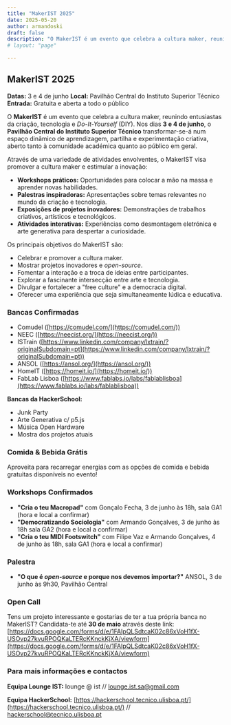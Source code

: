 ```yaml
---
title: "MakerIST 2025"
date: 2025-05-20
author: armandoski
draft: false
description: "O MakerIST é um evento que celebra a cultura maker, reunindo entusiastas da criação, tecnologia e DIY no Instituto Superior Técnico nos dias 3 e 4 de junho."
# layout: "page"

---
```


## MakerIST 2025

**Datas:** 3 e 4 de junho
**Local:** Pavilhão Central do Instituto Superior Técnico
**Entrada:** Gratuita e aberta a todo o público

O **MakerIST** é um evento que celebra a cultura maker, reunindo entusiastas da criação, tecnologia e *Do-It-Yourself* (DIY). Nos dias **3 e 4 de junho**, o **Pavilhão Central do Instituto Superior Técnico** transformar-se-á num espaço dinâmico de aprendizagem, partilha e experimentação criativa, aberto tanto à comunidade académica quanto ao público em geral.

Através de uma variedade de atividades envolventes, o MakerIST visa promover a cultura maker e estimular a inovação:

- **Workshops práticos:** Oportunidades para colocar a mão na massa e aprender novas habilidades.
- **Palestras inspiradoras:** Apresentações sobre temas relevantes no mundo da criação e tecnologia.
- **Exposições de projetos inovadores:** Demonstrações de trabalhos criativos, artísticos e tecnológicos.
- **Atividades interativas:** Experiências como desmontagem eletrónica e arte generativa para despertar a curiosidade.

Os principais objetivos do MakerIST são:

- Celebrar e promover a cultura maker.
- Mostrar projetos inovadores e *open-source*.
- Fomentar a interação e a troca de ideias entre participantes.
- Explorar a fascinante intersecção entre arte e tecnologia.
- Divulgar e fortalecer a "free culture" e a democracia digital.
- Oferecer uma experiência que seja simultaneamente lúdica e educativa.

### Bancas Confirmadas


- Comudel ([https://comudel.com/](https://comudel.com/))
- NEEC ([https://neecist.org/](https://neecist.org/))
- ISTrain ([https://www.linkedin.com/company/lxtrain/?originalSubdomain=pt](https://www.linkedin.com/company/lxtrain/?originalSubdomain=pt))
- ANSOL ([https://ansol.org/](https://ansol.org/))
- HomeIT ([https://homeit.io/](https://homeit.io/))
- FabLab Lisboa ([https://www.fablabs.io/labs/fablablisboa](https://www.fablabs.io/labs/fablablisboa))

**Bancas da HackerSchool:**

- Junk Party
- Arte Generativa c/ p5.js
- Música Open Hardware
- Mostra dos projetos atuais

### Comida & Bebida Grátis

Aproveita para recarregar energias com as opções de comida e bebida gratuitas disponíveis no evento!

### Workshops Confirmados

- **"Cria o teu Macropad"** com Gonçalo Fecha, 3 de junho às 18h, sala GA1 (hora e local a confirmar)
- **"Democratizando Sociologia"** com Armando Gonçalves, 3 de junho às 18h sala GA2 (hora e local a confirmar)
- **"Cria o teu MIDI Footswitch"** com Filipe Vaz e Armando Gonçalves, 4 de junho às 18h, sala GA1 (hora e local a confirmar)

### Palestra

- **"O que é *open-source* e porque nos devemos importar?"** ANSOL, 3 de junho às 9h30, Pavilhão Central

### Open Call

Tens um projeto interessante e gostarias de ter a tua própria banca no MakerIST? Candidata-te até **30 de maio** através deste link: [https://docs.google.com/forms/d/e/1FAIpQLSdtcaK02c86xVoH1fX-USOvp27kvuRPOQKaLTERcKKnckKjXA/viewform](https://docs.google.com/forms/d/e/1FAIpQLSdtcaK02c86xVoH1fX-USOvp27kvuRPOQKaLTERcKKnckKjXA/viewform)

### Para mais informações e contactos

**Equipa Lounge IST:**
lounge @ ist // [lounge.ist.sa@gmail.com](mailto:lounge.ist.sa@gmail.com)

**Equipa HackerSchool:**
[https://hackerschool.tecnico.ulisboa.pt/](https://hackerschool.tecnico.ulisboa.pt/) // [hackerschool@tecnico.ulisboa.pt](mailto:hackerschool@tecnico.ulisboa.pt)

